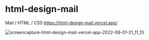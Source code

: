# html-design-mail
Mail / HTML / CSS
https://html-design-mail.vercel.app/

![screencapture-html-design-mail-vercel-app-2022-06-01-21_11_13](https://user-images.githubusercontent.com/89382815/171473720-ba6af5e4-336f-402a-b015-f3dcd513d129.png)
